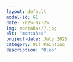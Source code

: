 ```yaml
---
layout: default
modal-id: 61
date: 2025-07-25
img: montañas/7.jpg
alt: "montañas"
project-date: July 2025
category: Oil Painting
description: "Oleo"
---
```

